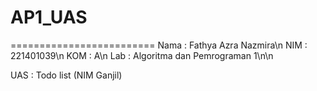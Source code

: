 # AP1_UAS
=========================
Nama : Fathya Azra Nazmira\n
NIM : 221401039\n
KOM : A\n
Lab : Algoritma dan Pemrograman 1\n\n


UAS : Todo list (NIM Ganjil)
